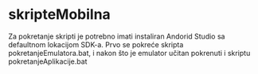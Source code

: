 # skripteMobilna

Za pokretanje skripti je potrebno imati instaliran Andorid Studio sa defaultnom lokacijom SDK-a.
Prvo se pokreće skripta pokretanjeEmulatora.bat, i nakon što je emulator učitan pokrenuti i skriptu pokretanjeAplikacije.bat
